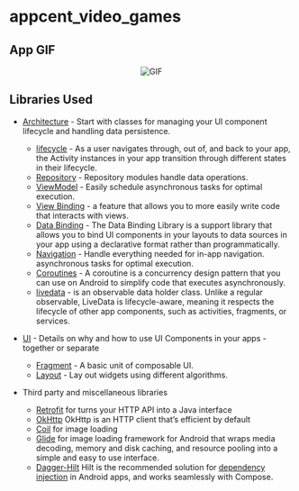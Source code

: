 # appcent_video_games

App GIF
--------------
<p align="center">
  <img src="https://raw.githubusercontent.com/kocerenes/my_repo/main/gameapp.gif?token=GHSAT0AAAAAABQ567OHQBGXDVFFBPNGUA5KYVUT2GA" alt="GIF" />
</p>

Libraries Used
--------------
* [Architecture][10] - Start with classes for managing your UI component lifecycle and handling data
  persistence.
  * [lifecycle][22] - As a user navigates through, out of, and back to your app, the Activity instances in your app transition through different states in their lifecycle.
  * [Repository][18] - Repository modules handle data operations.
  * [ViewModel][17] - Easily schedule asynchronous tasks for optimal execution.
  * [View Binding][11] - a feature that allows you to more easily write code that interacts with views.
  * [Data Binding][13] - The Data Binding Library is a support library that allows you to bind UI components in your layouts to data sources in your app using a declarative format rather than programmatically.
  * [Navigation][50] - Handle everything needed for in-app navigation.
     asynchronous tasks for optimal execution.
  * [Coroutines][51] - A coroutine is a concurrency design pattern that you can use on Android to simplify code that executes asynchronously.
  * [livedata][52] - is an observable data holder class. Unlike a regular observable, LiveData is lifecycle-aware, meaning it respects the lifecycle of other app components, such as activities, fragments, or services.
  
* [UI][30] - Details on why and how to use UI Components in your apps - together or separate
  * [Fragment][34] - A basic unit of composable UI.
  * [Layout][35] - Lay out widgets using different algorithms.
  
* Third party and miscellaneous libraries
  * [Retrofit][90] for turns your HTTP API into a Java interface
  * [OkHttp][91] OkHttp is an HTTP client that’s efficient by default
  * [Coil][92] for image loading
  * [Glide][94] for image loading framework for Android that wraps media decoding, memory and disk caching, and resource pooling into a simple and easy to use interface.
  * [Dagger-Hilt][93] Hilt is the recommended solution for [dependency injection][21] in Android apps, and works seamlessly with Compose.


[11]: https://developer.android.com/topic/libraries/view-binding
[52]: https://developer.android.com/topic/libraries/architecture/livedata
[13]: https://developer.android.com/topic/libraries/data-binding
[51]: https://developer.android.com/kotlin/coroutines
[50]: https://developer.android.com/topic/libraries/architecture/navigation/
[10]: https://developer.android.com/jetpack/compose/architecture
[17]: https://developer.android.com/jetpack/compose/state#viewmodel-state
[18]: https://developer.android.com/jetpack/guide#fetch-data
[90]: https://square.github.io/retrofit/
[92]: https://coil-kt.github.io/coil/compose/
[93]: https://developer.android.com/jetpack/compose/libraries#hilt
[30]: https://developer.android.com/guide/topics/ui
[34]: https://developer.android.com/guide/components/fragments
[35]: https://developer.android.com/guide/topics/ui/declaring-layout
[94]: https://github.com/bumptech/glide
[91]: https://square.github.io/okhttp/
[21]: https://developer.android.com/training/dependency-injection
[22]: https://developer.android.com/guide/components/activities/activity-lifecycle
